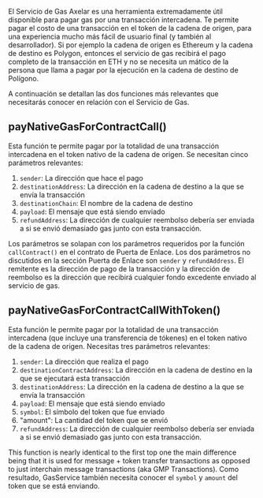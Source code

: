 El Servicio de Gas Axelar es una herramienta extremadamente útil disponible para pagar gas por una transacción intercadena. Te permite pagar el costo de una transacción en el token de la cadena de origen, para una experiencia mucho más fácil de usuario final (y también al desarrollador). Si por ejemplo la cadena de origen es Ethereum y la cadena de destino es Polygon, entonces el servicio de gas recibirá el pago completo de la transacción en ETH y no se necesita un mático de la persona que llama a pagar por la ejecución en la cadena de destino de Polígono.

A continuación se detallan las dos funciones más relevantes que necesitarás conocer en relación con el Servicio de Gas.

## payNativeGasForContractCall()

Esta función te permite pagar por la totalidad de una transacción intercadena en el token nativo de la cadena de origen. Se necesitan cinco parámetros relevantes:

1. `sender`: La dirección que hace el pago
2. `destinationAddress`: La dirección en la cadena de destino a la que se envía la transacción
3. `destinationChain`: El nombre de la cadena de destino
4. `payload`: El mensaje que está siendo enviado
5. `refundAddress`: La dirección de cualquier reembolso debería ser enviada a si se envió demasiado gas junto con esta transacción.

Los parámetros se solapan con los parámetros requeridos por la función `callContract()` en el contrato de Puerta de Enlace. Los dos parámetros no discutidos en la sección Puerta de Enlace son `sender` y `refundAddress`. El remitente es la dirección de pago de la transacción y la dirección de reembolso es la dirección que recibirá cualquier fondo excedente enviado al servicio de gas.

## payNativeGasForContractCallWithToken()

Esta función le permite pagar por la totalidad de una transacción intercadena (que incluye una transferencia de tókenes) en el token nativo de la cadena de origen. Necesitas tres parámetros relevantes:

1. `sender`: La dirección que realiza el pago
2. `destinationContractAddress`: La dirección en la cadena de destino en la que se ejecutará esta transacción
3. `destinationAddress`: La dirección en la cadena de destino a la que se envía la transacción
4. `payload`: El mensaje que está siendo enviado
5. `symbol`: El símbolo del token que fue enviado
6. "amount": La cantidad del token que se envió
7. `refundAddress`: La dirección de cualquier reembolso debería ser enviada a si se envió demasiado gas junto con esta transacción.

This function is nearly identical to the first top one the main difference being that it is used for message + token transfer transactions as opposed to just interchain message transactions (aka GMP Transactions). Como resultado, GasService también necesita conocer el `symbol` y `amount` del token que se está enviando.
